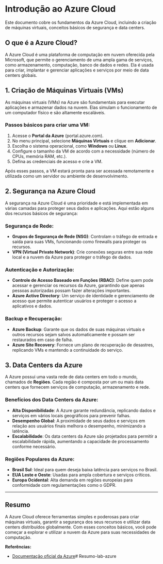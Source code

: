 # Introdução ao Azure Cloud

Este documento cobre os fundamentos da Azure Cloud, incluindo a criação de máquinas virtuais, conceitos básicos de segurança e data centers.

## O que é a Azure Cloud?

A Azure Cloud é uma plataforma de computação em nuvem oferecida pela Microsoft, que permite o gerenciamento de uma ampla gama de serviços, como armazenamento, computação, banco de dados e redes. Ela é usada para criar, implantar e gerenciar aplicações e serviços por meio de data centers globais.

## 1. Criação de Máquinas Virtuais (VMs)

As máquinas virtuais (VMs) na Azure são fundamentais para executar aplicações e armazenar dados na nuvem. Elas simulam o funcionamento de um computador físico e são altamente escaláveis.

### Passos básicos para criar uma VM:
1. Acesse o **Portal da Azure** (portal.azure.com).
2. No menu principal, selecione **Máquinas Virtuais** e clique em **Adicionar**.
3. Escolha o sistema operacional, como **Windows** ou **Linux**.
4. Configure o tamanho da VM de acordo com a necessidade (número de CPUs, memória RAM, etc.).
5. Defina as credenciais de acesso e crie a VM.

Após esses passos, a VM estará pronta para ser acessada remotamente e utilizada como um servidor ou ambiente de desenvolvimento.

## 2. Segurança na Azure Cloud

A segurança na Azure Cloud é uma prioridade e está implementada em várias camadas para proteger seus dados e aplicações. Aqui estão alguns dos recursos básicos de segurança:

### **Segurança de Rede:**
- **Grupos de Segurança de Rede (NSG)**: Controlam o tráfego de entrada e saída para suas VMs, funcionando como firewalls para proteger os recursos.
- **VPN (Virtual Private Network)**: Crie conexões seguras entre sua rede local e a nuvem da Azure para proteger o tráfego de dados.

### **Autenticação e Autorização:**
- **Controle de Acesso Baseado em Funções (RBAC)**: Define quem pode acessar e gerenciar os recursos da Azure, garantindo que apenas pessoas autorizadas possam fazer alterações importantes.
- **Azure Active Directory**: Um serviço de identidade e gerenciamento de acesso que permite autenticar usuários e proteger o acesso a aplicativos e dados.

### **Backup e Recuperação:**
- **Azure Backup**: Garante que os dados de suas máquinas virtuais e outros recursos sejam salvos automaticamente e possam ser restaurados em caso de falha.
- **Azure Site Recovery**: Fornece um plano de recuperação de desastres, replicando VMs e mantendo a continuidade do serviço.

## 3. Data Centers da Azure

A Azure possui uma vasta rede de data centers em todo o mundo, chamados de **Regiões**. Cada região é composta por um ou mais data centers que fornecem serviços de computação, armazenamento e rede.

### Benefícios dos Data Centers da Azure:
- **Alta Disponibilidade**: A Azure garante redundância, replicando dados e serviços em vários locais geográficos para prevenir falhas.
- **Desempenho Global**: A proximidade de seus dados e serviços em relação aos usuários finais melhora o desempenho, minimizando a latência.
- **Escalabilidade**: Os data centers da Azure são projetados para permitir a escalabilidade rápida, aumentando a capacidade de processamento conforme necessário.

### Regiões Populares da Azure:
- **Brasil Sul**: Ideal para quem deseja baixa latência para serviços no Brasil.
- **EUA Leste e Oeste**: Usadas para ampla cobertura e serviços críticos.
- **Europa Ocidental**: Alta demanda em regiões europeias para conformidade com regulamentações como o GDPR.

---

## Resumo

A Azure Cloud oferece ferramentas simples e poderosas para criar máquinas virtuais, garantir a segurança dos seus recursos e utilizar data centers distribuídos globalmente. Com esses conceitos básicos, você pode começar a explorar e utilizar a nuvem da Azure para suas necessidades de computação.

**Referências:**
- [Documentação oficial da Azure](https://docs.microsoft.com/pt-br/azure/)# Resumo-lab-azure
